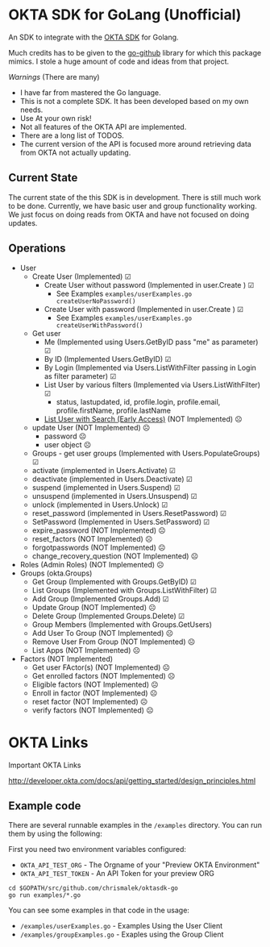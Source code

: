 # OKTA SDK for GoLang (Unofficial)

An SDK to integrate with the [OKTA SDK](http://developer.okta.com/documentation/) for Golang.

Much credits has to be given to the [go-github](https://github.com/google/go-github) library for which this package mimics. I stole a huge amount of code and ideas from that project. 




*Warnings* (There are many)

* I have far from mastered the Go language. 
* This is not a complete SDK. It has been developed based on my own needs.
* Use At your own risk!
* Not all features of the OKTA API are implemented.
* There are a long list of TODOS.
* The current version of the API is focused more around retrieving data from OKTA not actually updating. 


## Current State

The current state of the this SDK is in development. There is still much work to be done. Currently, we have basic user and group functionality working. We just focus on doing reads from OKTA and have not focused on doing updates.

## Operations

* User
  * Create User (Implemented)  &#9745;
      * Create User without password (Implemented in user.Create )  &#9745;
        * See Examples `examples/userExamples.go createUserNoPassword()`
      * Create User with password (Implemented in user.Create )  &#9745;
        * See Examples `examples/userExamples.go createUserWithPassword()`
  * Get user
      * Me (Implemented using Users.GetByID pass "me" as parameter)  &#9745;
      * By ID (Implemented Users.GetByID) &#9745;
      * By Login (Implemented via Users.ListWithFilter passing in Login as filter parameter)  &#9745;
      * List User by various filters (Implemented via Users.ListWithFilter)  &#9745;
          * status, lastupdated, id, profile.login, profile.email, profile.firstName, profile.lastName
	  * [List User with Search (Early Access)](http://developer.okta.com/docs/api/resources/users.html#list-users-with-search)   (NOT Implemented)  &#9785;
  * update User (NOT Implemented) &#9785;
      - password &#9785;
      - user object &#9785;
  * Groups - get user groups (Implemented with Users.PopulateGroups) &#9745;
  * activate (implemented in Users.Activate) &#9745;
  * deactivate (implemented in Users.Deactivate) &#9745;
  * suspend (implemented in Users.Suspend) &#9745;
  * unsuspend (implemented in Users.Unsuspend) &#9745;
  * unlock (implemented in Users.Unlock) &#9745;
  * reset_password (implemented in Users.ResetPassword) &#9745;
  * SetPassword (Implemented in Users.SetPassword) &#9745;
  * expire_password (NOT Implemented) &#9785;
  * reset_factors (NOT Implemented) &#9785;
  * forgotpasswords (NOT Implemented) &#9785;
  * change_recovery_question (NOT Implemented) &#9785;
* Roles (Admin Roles) (NOT Implemented) &#9785;
* Groups (okta.Groups)
    - Get Group (Implemented with Groups.GetByID) &#9745;
    - List Groups (Implemented with Groups.ListWithFilter) &#9745;
    - Add Group (Implemented Groups.Add) &#9745;
    - Update Group (NOT Implemented) &#9785;
    - Delete Group (Implemented Groups.Delete) &#9745;
    - Group Members (Implemented with Groups.GetUsers)
    - Add User To Group (NOT Implemented) &#9785;
    - Remove User From Group (NOT Implemented) &#9785;
    - List Apps (NOT Implemented) &#9785;
* Factors (NOT Implemented)
    - Get user FActor(s) (NOT Implemented) &#9785;
    - Get enrolled factors (NOT Implemented) &#9785;
    - Eligible factors (NOT Implemented) &#9785;
    - Enroll in factor (NOT Implemented) &#9785;
    - reset factor (NOT Implemented) &#9785;
    - verify factors (NOT Implemented) &#9785;



# OKTA Links

Important OKTA Links

http://developer.okta.com/docs/api/getting_started/design_principles.html



## Example code


There are several runnable examples in the `/examples` directory. You can run them by using the following:

First you need two environment variables configured:

* `OKTA_API_TEST_ORG` - The Orgname of your "Preview OKTA Environment"
* `OKTA_API_TEST_TOKEN` - An API Token for your preview ORG

```
cd $GOPATH/src/github.com/chrismalek/oktasdk-go
go run examples/*.go
```

You can see some examples in that code in the usage:

* `/examples/userExamples.go` - Examples Using the User Client
* `/examples/groupExamples.go` - Exaples using the Group Client






